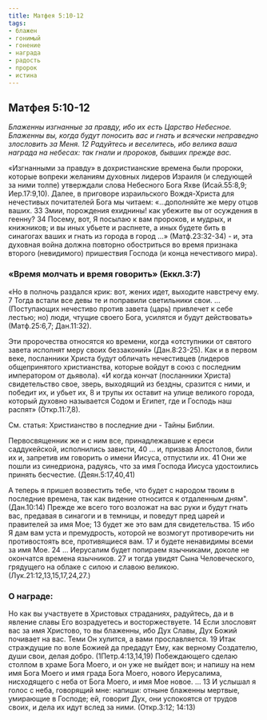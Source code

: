 ```yaml
---
title: Матфея 5:10-12 
tags: 
- блажен
- гонимый
- гонение
- награда
- радость
- пророк
- истина
---
```


## Матфея 5:10-12

*Блаженны изгнанные за правду, ибо их есть Царство Небесное.  Блаженны вы, когда будут поносить вас и гнать и всячески неправедно злословить за Меня. 12 Радуйтесь и веселитесь, ибо велика ваша награда на небесах: так гнали и пророков, бывших прежде вас.* 

«Изгнанными за правду» в дохристианские времена были пророки, которые вопреки желаниям духовных лидеров Израиля (и следующей за ними толпе) утверждали слова Небесного Бога Яхве (Исай.55:8,9; Иер.17:9,10). Далее, в приговоре израильского Вождя-Христа для нечестивых почитателей Бога мы читаем: «…дополняйте же меру отцов ваших. 33 Змии, порождения ехиднины! как убежите вы от осуждения в геенну? 34 Посему, вот, Я посылаю к вам пророков, и мудрых, и книжников; и вы иных убьете и распнете, а иных будете бить в синагогах ваших и гнать из города в город …» (Матф.23:32-34) - и, эта духовная война должна повторно обостриться во время признака второго (невидимого) пришествия Господа (и конца нечестивого мира). 

### «Время молчать и время говорить» (Еккл.3:7)

«Но в полночь раздался крик: вот, жених идет, выходите навстречу ему. 7 Тогда встали все девы те и поправили светильники свои. … (Поступающих нечестиво против завета (царь) привлечет к себе лестью; но) люди, чтущие своего Бога, усилятся и будут действовать»  (Матф.25:6,7; Дан.11:32).

Эти пророчества относятся ко времени, когда «отступники от святого завета исполнят меру своих беззаконий» (Дан.8:23-25). Как и в первом веке, посланники Христа будут обличать нечестивцев (лидеров общепринятого христианства, которые войдут в союз с последним императором от дьявола). «И когда кончат  (посланники Христа) свидетельство свое, зверь, выходящий из бездны, сразится с ними, и победит их, и убьет их, 8 и трупы их оставит на улице великого города, который духовно называется Содом и Египет, где и Господь наш распят» (Откр.11:7,8). 

См. статья: Христианство в последние дни - Тайны Библии.

Первосвященник же и с ним все, принадлежавшие к ереси саддукейской, исполнились зависти, 40 … и, призвав Апостолов, били их и, запретив им говорить о имени Иисуса, отпустили их. 41 Они же пошли из синедриона, радуясь, что за имя Господа Иисуса удостоились принять бесчестие. (Деян.5:17,40,41)  

А теперь я пришел возвестить тебе, что будет с народом твоим в последние времена, так как видение относится к отдаленным дням". (Дан.10:14) 
Прежде же всего того возложат на вас руки и будут гнать вас, предавая в синагоги и в темницы, и поведут пред царей и правителей за имя Мое; 13 будет же это вам для свидетельства. 15 ибо Я дам вам уста и премудрость, которой не возмогут противоречить ни противостоять все, противящиеся вам.  17 и будете ненавидимы всеми за имя Мое. 24 … Иерусалим будет попираем язычниками, доколе не окончатся времена язычников. 27 и тогда увидят Сына Человеческого, грядущего на облаке с силою и славою великою. (Лук.21:12,13,15,17,24,27.)

### О награде:

Но как вы участвуете в Христовых страданиях, радуйтесь, да и в явление славы Его возрадуетесь и восторжествуете.  14 Если злословят вас за имя Христово, то вы блаженны, ибо Дух Славы, Дух Божий почивает на вас. Теми Он хулится, а вами прославляется.  19 Итак страждущие по воле Божией да предадут Ему, как верному Создателю, души свои, делая добро. (1Петр.4:13,14,19)
Побеждающего сделаю столпом в храме Бога Моего, и он уже не выйдет вон; и напишу на нем имя Бога Моего и имя града Бога Моего, нового Иерусалима, нисходящего с неба от Бога Моего, и имя Мое новое. … 13 И услышал я голос с неба, говорящий мне: напиши: отныне блаженны мертвые, умирающие в Господе; ей, говорит Дух, они успокоятся от трудов своих, и дела их идут вслед за ними. (Откр.3:12; 14:13)